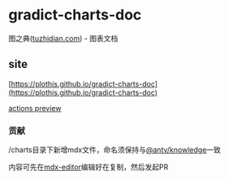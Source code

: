 # gradict-charts-doc
图之典([tuzhidian.com](http://tuzhidian.com/)) - 图表文档


## site

[https://plothis.github.io/gradict-charts-doc](https://plothis.github.io/gradict-charts-doc)


[actions preview](https://github.com/Plothis/gradict-charts-doc/actions)


### 贡献

/charts目录下新增mdx文件，命名须保持与[@antv/knowledge](https://github.com/antvis/AVA/blob/master/packages/ckb/src/chartID.ts)一致

内容可先在[mdx-editor](https://github.com/Plothis/mdx-editor)编辑好在复制，然后发起PR